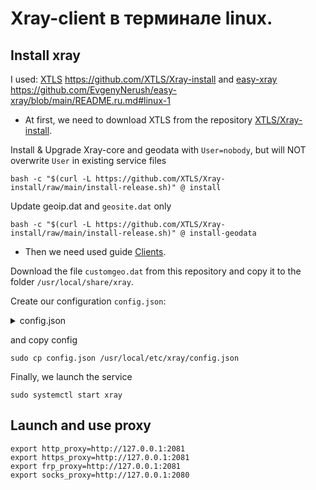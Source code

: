 # Xray-client в терминале linux.

## Install xray
I used: <u>XTLS</u> <https://github.com/XTLS/Xray-install> and
<u>easy-xray</u> <https://github.com/EvgenyNerush/easy-xray/blob/main/README.ru.md#linux-1>

*  At first, we need to download XTLS from the repository [XTLS/Xray-install](https://github.com/XTLS/Xray-install).


Install & Upgrade Xray-core and geodata with `User=nobody`, but will NOT overwrite `User` in existing service files

```shell 
bash -c "$(curl -L https://github.com/XTLS/Xray-install/raw/main/install-release.sh)" @ install
```

Update geoip.dat and `geosite.dat` only

```shell
bash -c "$(curl -L https://github.com/XTLS/Xray-install/raw/main/install-release.sh)" @ install-geodata
```

* Then we need used guide [Clients](https://github.com/EvgenyNerush/easy-xray/blob/main/README.ru.md#клиенты).


Download the file `customgeo.dat` from this repository and copy it to the folder `/usr/local/share/xray`. 

Create our configuration `config.json`:
<details>
<summary>config.json</summary>

```json
{
  "dns": {
    "disableFallback": true,
    "servers": [
      {
        "address": "https://8.8.8.8/dns-query",
        "domains": [
          "domain:youtube.com",
          "domain:chat.openai.com",
          "domain:openai.com",
          "domain:googlevideo.com",
          "domain:ytimg.com",
          "domain:youtu.be",
          "domain:ggpht.com",
          "domain:youtubei.googleapis.com",
          "domain:yt4.ggpht.com",
          "domain:ytimg.l.google.com",
          "domain:nhacmp3youtube.com",
          "domain:googleusercontent.com",
          "domain:googleapis.com",
          "domain:gstatic.com"
        ],
        "queryStrategy": ""
      }
    ],
    "tag": "dns"
  },
  "inbounds": [
    {
      "listen": "0.0.0.0",
      "port": 2080,
      "protocol": "socks",
      "settings": {
        "udp": true
      },
      "sniffing": {
        "destOverride": [
          "http",
          "tls",
          "quic"
        ],
        "enabled": true
      },
      "tag": "socks-in"
    },
    {
      "listen": "0.0.0.0",
      "port": 2081,
      "protocol": "http",
      "sniffing": {
        "destOverride": [
          "http",
          "tls",
          "quic"
        ],
        "enabled": true
      },
      "tag": "http-in"
    }
  ],
  "log": {
    "loglevel": "warning"
  },
  "outbounds": [
    {
      "domainStrategy": "AsIs",
      "protocol": "vless",
      "settings": {
        "vnext": [
          {
            "address": "<ip-server>",
            "port": 443,
            "users": [
              {
                "encryption": "none",
                "flow": "xtls-rprx-vision",
                "id": "<your-id-server>"
              }
            ]
          }
        ]
      },
      "streamSettings": {
        "network": "tcp",
        "realitySettings": {
          "fingerprint": "chrome",
          "publicKey": "<your-publicKey-server>",
          "serverName": "www.google.com",
          "shortId": "<your-shortId-server>"
        },
        "security": "reality"
      },
      "tag": "proxy"
    },
    {
      "protocol": "freedom",
      "tag": "direct"
    },
    {
      "protocol": "blackhole",
      "tag": "block"
    }
  ],
  "policy": {
    "levels": {
      "1": {
        "connIdle": 30
      }
    },
    "system": {
      "statsOutboundDownlink": true,
      "statsOutboundUplink": true
    }
  },
  "routing": {
    "domainStrategy": "AsIs",
    "rules": [
      {
        "domain": [
          "domain:youtube.com",
          "domain:chat.openai.com",
          "domain:openai.com",
          "domain:googlevideo.com",
          "domain:ytimg.com",
          "domain:youtu.be",
          "domain:ggpht.com",
          "domain:youtubei.googleapis.com",
          "domain:yt4.ggpht.com",
          "domain:ytimg.l.google.com",
          "domain:nhacmp3youtube.com",
          "domain:googleusercontent.com",
          "domain:googleapis.com",
          "domain:gstatic.com"
        ],
        "outboundTag": "proxy",
        "type": "field"
      },
      {
        "outboundTag": "direct",
        "type": "field",
        "domain": [
          "geosite:category-ads-all",
          "geosite:category-porn"
        ]
      }
    ]
  },
  "stats": {}
}

```
</details>   

and copy config
```shell
sudo cp config.json /usr/local/etc/xray/config.json
```

Finally, we launch the service
```shell
sudo systemctl start xray
```

## Launch and use proxy

```shell
export http_proxy=http://127.0.0.1:2081
export https_proxy=http://127.0.0.1:2081
export frp_proxy=http://127.0.0.1:2081
export socks_proxy=http://127.0.0.1:2080
```
